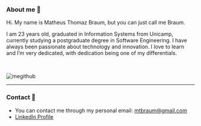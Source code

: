 ### About me :thought_balloon: 

Hi. My name is Matheus Thomaz Braum, but you can just call me Braum. 

I am 23 years old, graduated in Information Systems from Unicamp, currently studying a postgraduate degree in Software Engineering. 
I have always been passionate about technology and innovation. I love to learn and I’m very dedicated, with dedication being one of my differentials.

<!-- I'm currently improving my skills in C#, C++ and Java, as well as learning other languages. -->

</br>

![megithub](https://user-images.githubusercontent.com/85642694/121788834-0e9bca80-cba7-11eb-92b8-2be55d53ccb1.png)


*** 

### Contact :iphone:

- You can contact me through my personal email: mtbraum@gmail.com
- [LinkedIn Profile](https://www.linkedin.com/in/matheus-thomaz-braum-5562b417a/)

<!---
ThBraum/ThBraum is a ✨ special ✨ repository because its `README.md` (this file) appears on your GitHub profile.
You can click the Preview link to take a look at your changes.
--->
